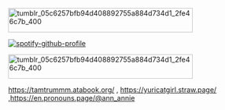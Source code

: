 <img width="375" height="50" alt="tumblr_05c6257bfb94d408892755a884d734d1_2fe46c7b_400" src="https://github.com/user-attachments/assets/3495ba65-d494-49e7-829e-3908e871392a" />



[![spotify-github-profile](https://spotify-github-profile.kittinanx.com/api/view?uid=31rjpcorofdavo2urkpbmj4p3z3m&cover_image=true&theme=novatorem&show_offline=false&background_color=000000&interchange=false&bar_color=000000&bar_color_cover=true)](https://spotify-github-profile.kittinanx.com/api/view?uid=31rjpcorofdavo2urkpbmj4p3z3m&redirect=true)

<img width="375" height="50" alt="tumblr_05c6257bfb94d408892755a884d734d1_2fe46c7b_400" src="https://github.com/user-attachments/assets/3495ba65-d494-49e7-829e-3908e871392a" />

https://tamtrummm.atabook.org/ , https://yuricatgirl.straw.page/ ,https://en.pronouns.page/@ann_annie


